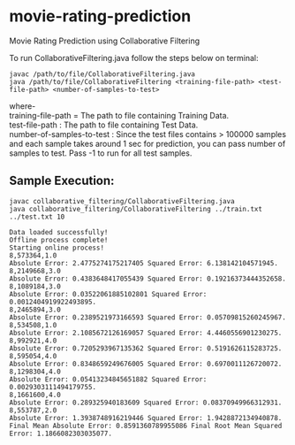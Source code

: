 # movie-rating-prediction
Movie Rating Prediction using Collaborative Filtering

To run CollaborativeFiltering.java follow the steps below on terminal:
``` terminal
javac /path/to/file/CollaborativeFiltering.java
java /path/to/file/CollaborativeFiltering <training-file-path> <test-file-path> <number-of-samples-to-test>
```
 where-  
 training-file-path = The path to file containing Training Data.  
 test-file-path : The path to file containing Test Data.  
 number-of-samples-to-test : Since the test files contains > 100000 samples and each sample takes around 1 sec for prediction, you can pass number of samples to test. Pass -1 to run for all test samples.

## Sample Execution:

```
javac collaborative_filtering/CollaborativeFiltering.java
java collaborative_filtering/CollaborativeFiltering ../train.txt ../test.txt 10

Data loaded successfully!
Offline process complete!
Starting online process!
8,573364,1.0
Absolute Error: 2.4775274175217405 Squared Error: 6.138142104571945.
8,2149668,3.0
Absolute Error: 0.4383648417055439 Squared Error: 0.19216373444352658.
8,1089184,3.0
Absolute Error: 0.03522061885102801 Squared Error: 0.0012404919922493895.
8,2465894,3.0
Absolute Error: 0.2389521973166593 Squared Error: 0.05709815260245967.
8,534508,1.0
Absolute Error: 2.1085672126169057 Squared Error: 4.4460556901230275.
8,992921,4.0
Absolute Error: 0.7205293967135362 Squared Error: 0.5191626115283725.
8,595054,4.0
Absolute Error: 0.8348659249676005 Squared Error: 0.6970011126720072.
8,1298304,4.0
Absolute Error: 0.05413234845651882 Squared Error: 0.0029303111494179755.
8,1661600,4.0
Absolute Error: 0.289325940183609 Squared Error: 0.08370949966312931.
8,553787,2.0
Absolute Error: 1.3938748916219446 Squared Error: 1.9428872134940878.
Final Mean Absolute Error: 0.8591360789955086 Final Root Mean Squared Error: 1.1866082303035077.
```
